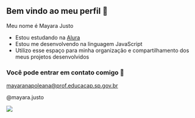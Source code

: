 ## Bem vindo ao meu perfil 🖤

Meu nome é Mayara Justo

- Estou estudando na [Alura](https://www.alura.com.br)
- Estou me desenvolvendo na linguagem JavaScript
- Utilizo esse espaço para minha organização e compartilhamento dos meus projetos desenvolvidos

### Você pode entrar em contato comigo 📧

mayaranapoleana@prof.educacap.sp.gov.br

@mayara.justo


![](https://media1.tenor.com/m/dlJSiLUJNmsAAAAC/math-calculate.gif)

